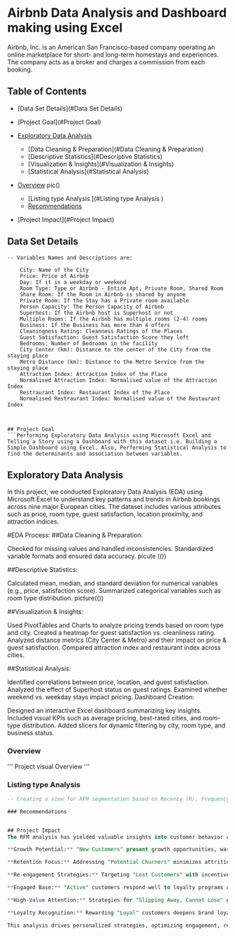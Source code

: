 # Airbnb Data Analysis and Dashboard making using Excel

Airbnb, Inc. is an American San Francisco-based company operating an online marketplace for short- and long-term homestays and experiences. The company acts as a broker and charges a commission from each booking.  

## Table of Contents

- [Data Set Details](#Data Set Details)
- [Project Goal](#Project Goal)
- [Exploratory Data Analysis](#exploratory-data-analysis)
  - [Data Cleaning & Preparation](#Data Cleaning & Preparation)
  - [Descriptive Statistics](#Descriptive Statistics)
  - [Visualization & Insights](#Visualization & Insights)
  - [Statistical Analysis](#Statistical Analysis)

- [Overview](#Overview)
   pic()
  - [Listing type Analysis ](#Listing type Analysis )
  - [Recommendations](#Recommendations)
- [Project Impact](#Project Impact) 
  

## Data Set Details

```Excel
-- Variables Names and Descriptions are:

	City: Name of the City
	Price: Price of Airbnb
	Day: If it is a weekday or weekend
	Room Type: Type or Airbnb - Entire Apt, Private Room, Shared Room
	Share Room: If the Room in Airbnb is shared by anyone
	Private Room: If the Stay has a Private room available
	Person Capacity: The Person Capacity of Airbnb
	Superhost: If the Airbnb host is Superhost or not
	Multiple Rooms: If the Airbnb has multiple rooms (2-4) rooms
	Business: If the Business has more than 4 offers
	Cleaningness Rating: Cleanness Ratings of the Places
	Guest Satisfaction: Guest Satisfaction Score they left
	Bedrooms: Number of Bedrooms in the facility
	City Center (km): Distance to the center of the City from the staying place
	Metro Distance (km): Distance to the Metro Service from the staying place
	Attraction Index: Attraction Index of the Place
	Normalised Attraction Index: Normalised value of the Attraction Index
	Restraurant Index: Restaurant Index of the Place
	Normalised Restraurant Index: Normalised value of the Restaurant Index



## Project Goal
```Performing Exploratory Data Analysis using Microsoft Excel and Telling a Story using a Dashboard with this dataset i.e. Building a Simple Dashboard using Excel. Also, Performing Statistical Analysis to find the determinants and association between variables.
```


## Exploratory Data Analysis
In this project, we conducted Exploratory Data Analysis (EDA) using Microsoft Excel to understand key patterns and trends in Airbnb bookings across nine major European cities. The dataset includes various attributes such as price, room type, guest satisfaction, location proximity, and attraction indices.

#EDA Process:
##Data Cleaning & Preparation:

Checked for missing values and handled inconsistencies.
Standardized variable formats and ensured data accuracy.
picute (())

##Descriptive Statistics:

Calculated mean, median, and standard deviation for numerical variables (e.g., price, satisfaction score).
Summarized categorical variables such as room type distribution.
picture(())

##Visualization & Insights:

Used PivotTables and Charts to analyze pricing trends based on room type and city.
Created a heatmap for guest satisfaction vs. cleanliness rating.
Analyzed distance metrics (City Center & Metro) and their impact on price & guest satisfaction.
Compared attraction index and restaurant index across cities.

##Statistical Analysis:

Identified correlations between price, location, and guest satisfaction.
Analyzed the effect of Superhost status on guest ratings.
Examined whether weekend vs. weekday stays impact pricing.
Dashboard Creation:

Designed an interactive Excel dashboard summarizing key insights.
Included visual KPIs such as average pricing, best-rated cities, and room-type distribution.
Added slicers for dynamic filtering by city, room type, and business status.

### Overview
''' Project visual Overview '''


### Listing type Analysis 
```sql
-- Creating a view for RFM segmentation based on Recency (R), Frequency (F), and Monetary (M) scores

### Recommendations


## Project Impact
The RFM analysis has yielded valuable insights into customer behavior and preferences, guiding effective business strategies. The segmentation highlights:

**Growth Potential:** "New Customers" present growth opportunities, warranting targeted engagement efforts.

**Retention Focus:** Addressing "Potential Churners" minimizes attrition risk and encourages loyalty.

**Re-engagement Strategies:** Targeting "Lost Customers" with incentives can revive interest.

**Engaged Base:** "Active" customers respond well to loyalty programs and tailored content.

**High-Value Attention:** Strategies for "Slipping Away, Cannot Lose" group prevent loss of top spenders.

**Loyalty Recognition:** Rewarding "Loyal" customers deepens brand loyalty.

This analysis drives personalized strategies, optimizing engagement, retention, and revenue. Continuous adaptation based on real-time data is crucial for sustained success.
